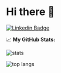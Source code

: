 
#  Hi there 👋


[![Linkedin Badge](https://img.shields.io/badge/-LinkedIn-0e76a8?style=flat-square&logo=Linkedin&logoColor=white)](https://www.linkedin.com/in/bastos-gabriel/)


<!--
**bastosgabriel/bastosgabriel** is a ✨ _special_ ✨ repository because its `README.md` (this file) appears on your GitHub profile.

Here are some ideas to get you started:

- 🔭 I’m currently working on ...
- 🌱 I’m currently learning ...
- 👯 I’m looking to collaborate on ...
- 🤔 I’m looking for help with ...
- 💬 Ask me about ...
- 📫 How to reach me: ...
- 😄 Pronouns: ...
- ⚡ Fun fact: ...
-->

📈 **My GitHub Stats:**

![stats](https://github-readme-stats.vercel.app/api?username=bastosgabriel&theme=radical&show_icons=true&hide_border=true&&count_private=true&include_all_commits=true&hide=issues,contribs,prs)

![top langs](https://github-readme-stats.vercel.app/api/top-langs/?username=bastosgabriel&theme=radical&layout=compact&show_icons=true&hide_border=true)
